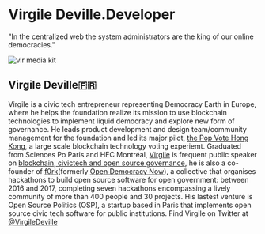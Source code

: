 # Virgile Deville.Developer
"In the centralized web the system administrators are the king of our online democracies."

![vir media kit](https://user-images.githubusercontent.com/24529258/37485506-e3615a1a-2848-11e8-858e-1376cde1111d.jpg)

## Virgile Deville🇫🇷

Virgile is a civic tech entrepreneur representing Democracy Earth in Europe, where he helps the foundation realize its mission to use blockchain technologies to implement liquid democracy and explore new form of governance. He leads product development and design team/community management for the foundation and led its major pilot, [the Pop Vote Hong Kong](http://civictechfest.org/speakers#Virgile_Deville), a large scale blockchain technology voting experiemt. Graduated from Sciences Po Paris and HEC Montréal, [Virgile](virgile.pro) is frequent public speaker on [blockchain, civictech and open source governance](https://docs.google.com/spreadsheets/d/1ZXdhkjBFSd4Vt4WGwE-7BbcyIzlq2-jzsXuVP2oR1KA/edit#gid=0), he is also a co-founder of [f0rk](https://f0rk.eu/)(formerly [Open Democracy Now](http://opendemocracynow.net)), a collective that organises hackathons to build open source software for open government: between 2016 and 2017, completing seven hackathons encompassing a lively community of more than 400 people and 30 projects. His lastest venture is Open Source Politics (OSP), a startup based in Paris that implements open source civic tech software for public institutions. Find Virgile on Twitter at [@VirgileDeville](https://twitter.com/VirgileDeville)



